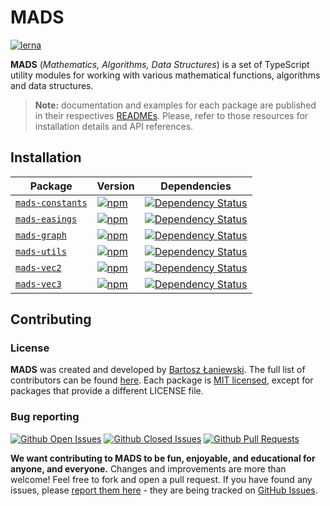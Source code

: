 # MADS

[![lerna](https://img.shields.io/badge/maintained%20with-lerna-cc00ff.svg)](https://lernajs.io/)

**MADS** (_Mathematics, Algorithms, Data Structures_) is a set of TypeScript utility modules for working with various mathematical functions, algorithms and data structures.

> **Note:** documentation and examples for each package are published in their respectives [READMEs](#installation). Please, refer to those resources for installation details and API references.

## Installation

| Package                                      | Version                                                                                                                | Dependencies                                                                                                                              |
| -------------------------------------------- | ---------------------------------------------------------------------------------------------------------------------- | ----------------------------------------------------------------------------------------------------------------------------------------- |
| [`mads-constants`](/packages/mads-constants) | [![npm](https://img.shields.io/npm/v/mads-constants.svg?maxAge=2592000)](https://www.npmjs.com/package/mads-constants) | [![Dependency Status](https://david-dm.org/Bartozzz/mads.svg?path=packages/mads-constants)](https://www.npmjs.com/package/mads-constants) |
| [`mads-easings`](/packages/mads-easings)     | [![npm](https://img.shields.io/npm/v/mads-easings.svg?maxAge=2592000)](https://www.npmjs.com/package/mads-easings)     | [![Dependency Status](https://david-dm.org/Bartozzz/mads.svg?path=packages/mads-easings)](https://www.npmjs.com/package/mads-easings)     |
| [`mads-graph`](/packages/mads-graph)         | [![npm](https://img.shields.io/npm/v/mads-graph.svg?maxAge=2592000)](https://www.npmjs.com/package/mads-graph)         | [![Dependency Status](https://david-dm.org/Bartozzz/mads.svg?path=packages/mads-graph)](https://www.npmjs.com/package/mads-graph)         |
| [`mads-utils`](/packages/mads-utils)         | [![npm](https://img.shields.io/npm/v/mads-utils.svg?maxAge=2592000)](https://www.npmjs.com/package/mads-utils)         | [![Dependency Status](https://david-dm.org/Bartozzz/mads.svg?path=packages/mads-utils)](https://www.npmjs.com/package/mads-utils)         |
| [`mads-vec2`](/packages/mads-vec2)           | [![npm](https://img.shields.io/npm/v/mads-vec2.svg?maxAge=2592000)](https://www.npmjs.com/package/mads-vec2)           | [![Dependency Status](https://david-dm.org/Bartozzz/mads.svg?path=packages/mads-vec2)](https://www.npmjs.com/package/mads-vec2)           |
| [`mads-vec3`](/packages/mads-vec3)           | [![npm](https://img.shields.io/npm/v/mads-vec3.svg?maxAge=2592000)](https://www.npmjs.com/package/mads-vec3)           | [![Dependency Status](https://david-dm.org/Bartozzz/mads.svg?path=packages/mads-vec3)](https://www.npmjs.com/package/mads-vec3)           |

## Contributing

### License

**MADS** was created and developed by [Bartosz Łaniewski](https://github.com/Bartozzz). The full list of contributors can be found [here](https://github.com/Bartozzz/mads/graphs/contributors). Each package is [MIT licensed](https://github.com/Bartozzz/mads/blob/master/LICENSE), except for packages that provide a different LICENSE file.

### Bug reporting

[![Github Open Issues](https://img.shields.io/github/issues-raw/Bartozzz/mads.svg)](https://github.com/Bartozzz/mads/issues)
[![Github Closed Issues](https://img.shields.io/github/issues-closed-raw/Bartozzz/mads.svg)](https://github.com/Bartozzz/mads/issues?q=is%3Aissue+is%3Aclosed)
[![Github Pull Requests](https://img.shields.io/github/issues-pr-raw/Bartozzz/mads.svg)](https://github.com/Bartozzz/mads/pulls)

**We want contributing to MADS to be fun, enjoyable, and educational for anyone, and everyone.** Changes and improvements are more than welcome! Feel free to fork and open a pull request. If you have found any issues, please [report them here](https://github.com/project-inra/Bartozzz/mads/new) - they are being tracked on [GitHub Issues](https://github.com/Bartozzz/mads/issues).
